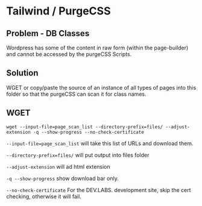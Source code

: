 # Tailwind / PurgeCSS

## Problem - DB Classes

Wordpress has some of the content in raw form (within the page-builder) and cannot be accessed by the purgeCSS
Scripts.

## Solution

WGET or copy/paste the source of an instance of all types of pages into this folder so that the purgeCSS can 
scan it for class names.

## WGET

`wget --input-file=page_scan_list --directory-prefix=files/ --adjust-extension -q --show-progress --no-check-certificate`

`--input-file=page_scan_list` will take this list of URLs and download them.

`--directory-prefix=files/` will put output into files folder

`--adjust-extension` will ad html extension

`-q --show-progress` show download bar only.

`--no-check-certificate` For the DEV.LABS. development site, skip the cert checking, otherwise it will fail.